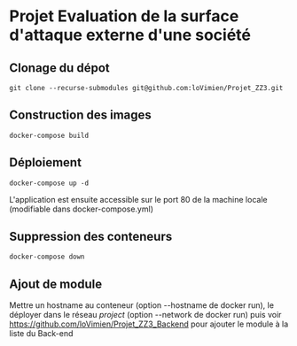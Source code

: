 # Projet Evaluation de la surface d'attaque externe d'une société

## Clonage du dépot

```
git clone --recurse-submodules git@github.com:loVimien/Projet_ZZ3.git
```

## Construction des images

```
docker-compose build
```

## Déploiement

```
docker-compose up -d
```

L'application est ensuite accessible sur le port 80 de la machine locale (modifiable dans docker-compose.yml)

## Suppression des conteneurs

```
docker-compose down
```

## Ajout de module

Mettre un hostname au conteneur (option --hostname de docker run), le déployer dans le réseau _project_ (option --network de docker run) puis voir https://github.com/loVimien/Projet_ZZ3_Backend pour ajouter le module à la liste du Back-end
